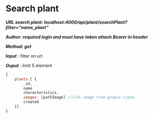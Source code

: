 # Search plant
***URL search plant: localhost:4000/api/plant/searchPlant?filter="name_plant"***

***Author: required login and must have token attach Bearer in header***

***Method: get***

***Input*** :
filter on url

***Ouput*** : limit 5 element

```js
{
    plants:[ {
        _id,
        name
        characteristics,
        images: [pathImage] //link image from google cloud,
        created
    }]
}
```
